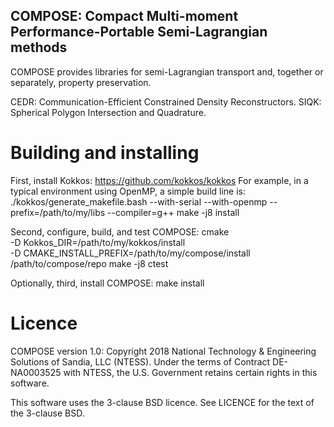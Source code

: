 ## COMPOSE: Compact Multi-moment Performance-Portable Semi-Lagrangian methods

COMPOSE provides libraries for semi-Lagrangian transport and, together or
separately, property preservation.

CEDR: Communication-Efficient Constrained Density Reconstructors.
SIQK: Spherical Polygon Intersection and Quadrature.

# Building and installing

First, install Kokkos:
    https://github.com/kokkos/kokkos
For example, in a typical environment using OpenMP, a simple build line is:
    ./kokkos/generate_makefile.bash --with-serial --with-openmp --prefix=/path/to/my/libs --compiler=g++
    make -j8 install

Second, configure, build, and test COMPOSE:
    cmake \
        -D Kokkos_DIR=/path/to/my/kokkos/install \
        -D CMAKE_INSTALL_PREFIX=/path/to/my/compose/install \
        /path/to/compose/repo
    make -j8
    ctest

Optionally, third, install COMPOSE:
    make install

# Licence

COMPOSE version 1.0: Copyright 2018 National Technology & Engineering Solutions
of Sandia, LLC (NTESS). Under the terms of Contract DE-NA0003525 with NTESS, the
U.S. Government retains certain rights in this software.

This software uses the 3-clause BSD licence. See LICENCE for the text of the
3-clause BSD.
